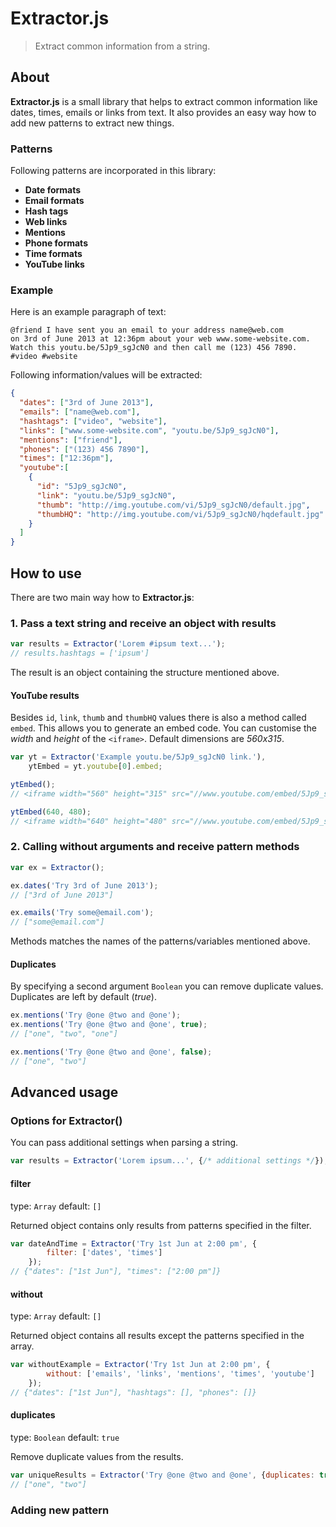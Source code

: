 # Extractor.js

> Extract common information from a string.



## About

**Extractor.js** is a small library that helps to extract common information like dates, times, emails or links from
text. It also provides an easy way how to add new patterns to extract new things.

### Patterns

Following patterns are incorporated in this library:

* **Date formats**
* **Email formats**
* **Hash tags**
* **Web links**
* **Mentions**
* **Phone formats**
* **Time formats**
* **YouTube links**

### Example

Here is an example paragraph of text:

```
@friend I have sent you an email to your address name@web.com
on 3rd of June 2013 at 12:36pm about your web www.some-website.com.
Watch this youtu.be/5Jp9_sgJcN0 and then call me (123) 456 7890.
#video #website
```

Following information/values will be extracted:

```json
{
  "dates": ["3rd of June 2013"],
  "emails": ["name@web.com"],
  "hashtags": ["video", "website"],
  "links": ["www.some-website.com", "youtu.be/5Jp9_sgJcN0"],
  "mentions": ["friend"],
  "phones": ["(123) 456 7890"],
  "times": ["12:36pm"],
  "youtube":[
    {
      "id": "5Jp9_sgJcN0",
      "link": "youtu.be/5Jp9_sgJcN0",
      "thumb": "http://img.youtube.com/vi/5Jp9_sgJcN0/default.jpg",
      "thumbHQ": "http://img.youtube.com/vi/5Jp9_sgJcN0/hqdefault.jpg"
    }
  ]
}
```



## How to use

There are two main way how to **Extractor.js**:

### 1. Pass a text string and receive an object with results

```javascript
var results = Extractor('Lorem #ipsum text...');
// results.hashtags = ['ipsum']
```

The result is an object containing the structure mentioned above.

#### YouTube results

Besides `id`, `link`, `thumb` and `thumbHQ` values there is also a method called `embed`. This allows you to generate
an embed code. You can customise the _width_ and _height_ of the `<iframe>`. Default dimensions are _560x315_.

```javascript
var yt = Extractor('Example youtu.be/5Jp9_sgJcN0 link.'),
    ytEmbed = yt.youtube[0].embed;

ytEmbed();
// <iframe width="560" height="315" src="//www.youtube.com/embed/5Jp9_sgJcN0" frameborder="0" allowfullscreen></iframe>

ytEmbed(640, 480);
// <iframe width="640" height="480" src="//www.youtube.com/embed/5Jp9_sgJcN0" frameborder="0" allowfullscreen></iframe>
```

### 2. Calling without arguments and receive pattern methods

```javascript
var ex = Extractor();

ex.dates('Try 3rd of June 2013');
// ["3rd of June 2013"]

ex.emails('Try some@email.com');
// ["some@email.com"]
```

Methods matches the names of the patterns/variables mentioned above.

#### Duplicates

By specifying a second argument `Boolean` you can remove duplicate values. Duplicates are left by default (_true_).

```javascript
ex.mentions('Try @one @two and @one');
ex.mentions('Try @one @two and @one', true);
// ["one", "two", "one"]

ex.mentions('Try @one @two and @one', false);
// ["one", "two"]
```



## Advanced usage

### Options for Extractor()

You can pass additional settings when parsing a string.

```javascript
var results = Extractor('Lorem ipsum...', {/* additional settings */});
```

#### filter
type: `Array`
default: `[]`

Returned object contains only results from patterns specified in the filter.

```javascript
var dateAndTime = Extractor('Try 1st Jun at 2:00 pm', {
        filter: ['dates', 'times']
    });
// {"dates": ["1st Jun"], "times": ["2:00 pm"]}
```

#### without
type: `Array`
default: `[]`

Returned object contains all results except the patterns specified in the array.

```javascript
var withoutExample = Extractor('Try 1st Jun at 2:00 pm', {
        without: ['emails', 'links', 'mentions', 'times', 'youtube']
    });
// {"dates": ["1st Jun"], "hashtags": [], "phones": []}
```

#### duplicates
type: `Boolean`
default: `true`

Remove duplicate values from the results.

```javascript
var uniqueResults = Extractor('Try @one @two and @one', {duplicates: true}).mentions;
// ["one", "two"]
```

### Adding new pattern
